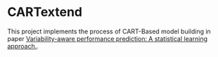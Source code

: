 # CARTextend

This project implements the process of CART-Based model building in paper [Variability-aware performance prediction: A statistical learning approach.](https://dl.acm.org/citation.cfm?id=3107695).
